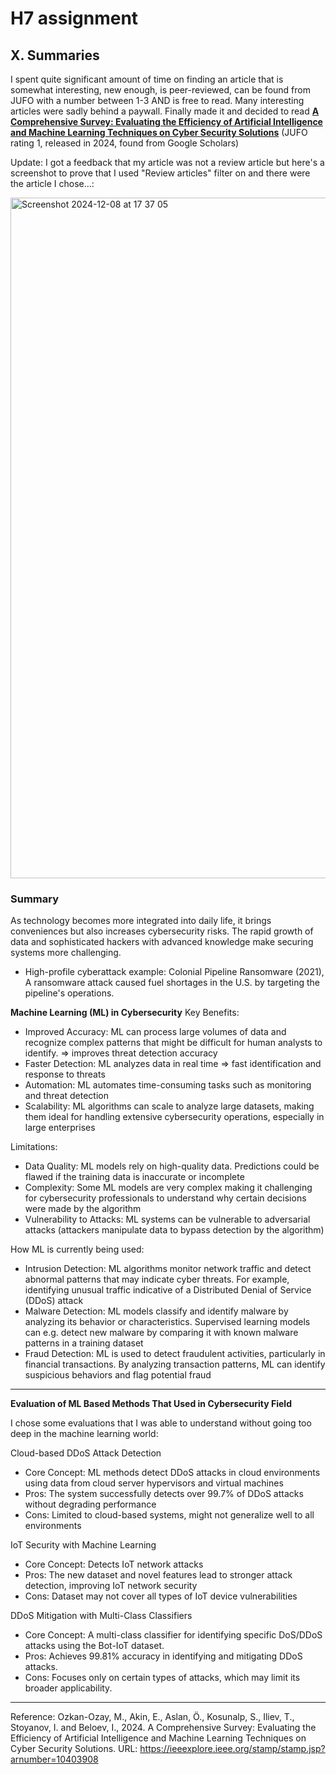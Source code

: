 # H7 assignment

## X. Summaries

I spent quite significant amount of time on finding an article that is somewhat interesting, new enough, is peer-reviewed, can be found from JUFO with a number between 1-3 AND is free to read. Many interesting articles were sadly behind a paywall. 
Finally made it and decided to read **[A Comprehensive Survey: Evaluating the Efficiency of Artificial Intelligence and Machine Learning Techniques on Cyber Security Solutions](https://ieeexplore.ieee.org/stamp/stamp.jsp?arnumber=10403908)** (JUFO rating 1, released in 2024, found from Google Scholars)

Update: I got a feedback that my article was not a review article but here's a screenshot to prove that I used "Review articles" filter on and there were the article I chose...:

<img width="1089" alt="Screenshot 2024-12-08 at 17 37 05" src="https://github.com/user-attachments/assets/fbae535e-e78b-4b4b-99d9-c574650d196a">


### Summary

As technology becomes more integrated into daily life, it brings conveniences but also increases cybersecurity risks. The rapid growth of data and sophisticated hackers with advanced knowledge make securing systems more challenging.
- High-profile cyberattack example: Colonial Pipeline Ransomware (2021), A ransomware attack caused fuel shortages in the U.S. by targeting the pipeline's operations.

**Machine Learning (ML) in Cybersecurity**
Key Benefits:

- Improved Accuracy: ML can process large volumes of data and recognize complex patterns that might be difficult for human analysts to identify. => improves threat detection accuracy
- Faster Detection: ML analyzes data in real time => fast identification and response to threats
- Automation: ML automates time-consuming tasks such as monitoring and threat detection
- Scalability: ML algorithms can scale to analyze large datasets, making them ideal for handling extensive cybersecurity operations, especially in large enterprises

Limitations:

- Data Quality: ML models rely on high-quality data. Predictions could be flawed if the training data is inaccurate or incomplete
- Complexity: Some ML models are very complex making it challenging for cybersecurity professionals to understand why certain decisions were made by the algorithm
- Vulnerability to Attacks: ML systems can be vulnerable to adversarial attacks (attackers manipulate data to bypass detection by the algorithm)

How ML is currently being used:

- Intrusion Detection: ML algorithms monitor network traffic and detect abnormal patterns that may indicate cyber threats. For example, identifying unusual traffic indicative of a Distributed Denial of Service (DDoS) attack
- Malware Detection: ML models classify and identify malware by analyzing its behavior or characteristics. Supervised learning models can e.g. detect new malware by comparing it with known malware patterns in a training dataset
- Fraud Detection: ML is used to detect fraudulent activities, particularly in financial transactions. By analyzing transaction patterns, ML can identify suspicious behaviors and flag potential fraud

----

**Evaluation of ML Based Methods That Used in Cybersecurity Field**

I chose some evaluations that I was able to understand without going too deep in the machine learning world:

Cloud-based DDoS Attack Detection
- Core Concept: ML methods detect DDoS attacks in cloud environments using data from cloud server hypervisors and virtual machines
- Pros: The system successfully detects over 99.7% of DDoS attacks without degrading performance
- Cons: Limited to cloud-based systems, might not generalize well to all environments

IoT Security with Machine Learning
- Core Concept: Detects IoT network attacks
- Pros: The new dataset and novel features lead to stronger attack detection, improving IoT network security
- Cons: Dataset may not cover all types of IoT device vulnerabilities

DDoS Mitigation with Multi-Class Classifiers
- Core Concept: A multi-class classifier for identifying specific DoS/DDoS attacks using the Bot-IoT dataset.
- Pros: Achieves 99.81% accuracy in identifying and mitigating DDoS attacks.
- Cons: Focuses only on certain types of attacks, which may limit its broader applicability.

----

Reference:
Ozkan-Ozay, M., Akin, E., Aslan, Ö., Kosunalp, S., Iliev, T., Stoyanov, I. and Beloev, I., 2024. A Comprehensive Survey: Evaluating the Efficiency of Artificial Intelligence and Machine Learning Techniques on Cyber Security Solutions. URL: https://ieeexplore.ieee.org/stamp/stamp.jsp?arnumber=10403908
